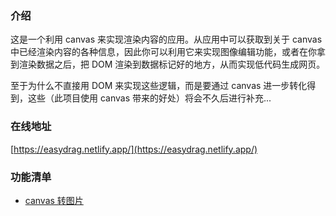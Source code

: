 ### 介绍

这是一个利用 canvas 来实现渲染内容的应用。从应用中可以获取到关于 canvas 中已经渲染内容的各种信息，因此你可以利用它来实现图像编辑功能，或者在你拿到渲染数据之后，把 DOM 渲染到数据标记好的地方，从而实现低代码生成网页。

至于为什么不直接用 DOM 来实现这些逻辑，而是要通过 canvas 进一步转化得到，这些（此项目使用 canvas 带来的好处）将会不久后进行补充...

### 在线地址

[https://easydrag.netlify.app/](https://easydrag.netlify.app/)

### 功能清单

- [canvas 转图片](https://github.com/yuanxin518/easy-drag/pull/1)
